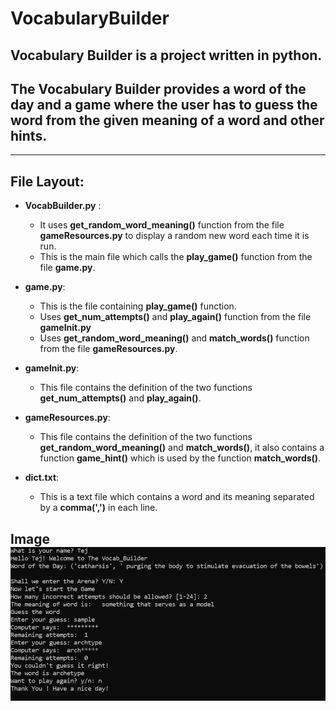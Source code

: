 # VocabularyBuilder

## Vocabulary Builder is a project written in python.
## The Vocabulary Builder provides a word of the day and a game where the user has to guess the word from the given meaning of a word and other hints.
---
## File Layout:
- **VocabBuilder.py** : 
    - It uses **get_random_word_meaning()** function from the file **gameResources.py** to display a random new word each time it is run. 
    - This is the main file which calls the **play_game()** function from the file **game.py**. 
    
- **game.py**: 
  - This is the file containing **play_game()** function.
  - Uses **get_num_attempts()** and **play_again()** function from the file **gameInit.py** 
  - Uses **get_random_word_meaning()** and **match_words()** function from the file **gameResources.py**.
    
- **gameInit.py**:
  - This file contains the definition of the two functions **get_num_attempts()** and **play_again()**. 
    
- **gameResources.py**: 
  - This file contains the definition of the two functions **get_random_word_meaning()** and **match_words()**, it also contains a function **game_hint()** which is used by the function **match_words()**.
    
- **dict.txt**: 
  - This is a text file which contains a word and its meaning separated by a **comma(',')** in each line.

Image ![image of the running vocabBuilder](https://github.com/tyadav4268/VocabularyBuilder/blob/master/vocabBuilder.JPG "VocabBuilder")
---

